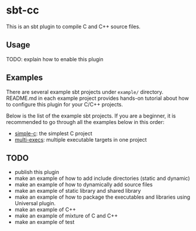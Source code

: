 # sbt-cc

This is an sbt plugin to compile C and C++ source files.

## Usage

TODO: explain how to enable this plugin

## Examples

There are several example sbt projects under `example/` directory. README.md in each
example project provides hands-on tutorial about how to configure this plugin for
your C/C++ projects.

Below is the list of the example sbt projects. If you are a beginner, it is recommended
to go through all the examples below in this order:

* [simple-c](examples/simple-c/README.md): the simplest C project
* [multi-execs](examples/multi-execs/README.md): multiple executable targets in one project

## TODO

* publish this plugin
* make an example of how to add include directories (static and dynamic)
* make an example of how to dynamically add source files
* make an example of static library and shared library
* make an example of how to package the executables and libraries using Universal plugin.
* make an example of C++  
* make an example of mixture of C and C++
* make an example of test
